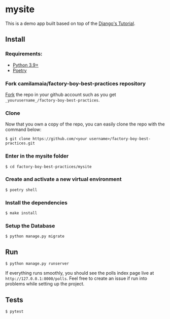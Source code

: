 # mysite

This is a demo app built based on top of the [Django's Tutorial][django-tutorial].

## Install

### Requirements:

- [Python 3.9+][python]
- [Poetry][poetry]

### Fork camilamaia/factory-boy-best-practices repository

[Fork][fork] the repo in your github account such as you get
`_yourusername_/factory-boy-best-practices`.

### Clone

Now that you own a copy of the repo, you can easily clone the repo with the command below:

```shell
$ git clone https://github.com/<your username>/factory-boy-best-practices.git
```

### Enter in the mysite folder

```shell
$ cd factory-boy-best-practices/mysite
```

### Create and activate a new virtual environment

```shell
$ poetry shell
```

### Install the dependencies

```shell
$ make install
```

### Setup the Database

```shell
$ python manage.py migrate
```

## Run

```shell
$ python manage.py runserver
```

If everything runs smoothly, you should see the polls index page live at
`http://127.0.0.1:8000/polls`. Feel free to create an issue if run into problems while setting up
the project.

## Tests

```shell
$ pytest
```

[django-tutorial]: https://docs.djangoproject.com/en/3.2/intro/tutorial01/
[python]: https://www.python.org/downloads/
[fork]: https://docs.github.com/en/github/getting-started-with-github/quickstart/fork-a-repo
[poetry]: https://python-poetry.org/docs/#installation
